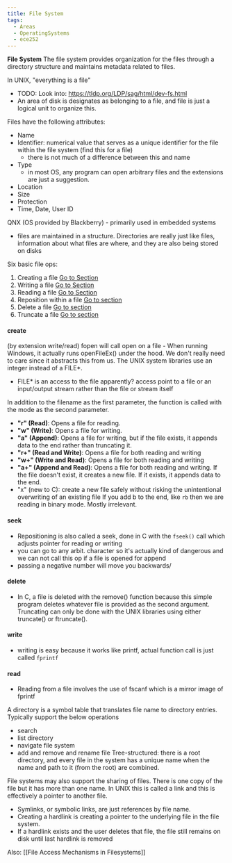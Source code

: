 ```yaml
---
title: File System
tags:
  - Areas
  - OperatingSystems
  - ece252
---
```

**File System**
The file system provides organization for the files through a directory structure and maintains metadata related to files. 

In UNIX, "everything is a file"
- TODO: Look into: https://tldp.org/LDP/sag/html/dev-fs.html
- An area of disk is designates as belonging to a file, and file is just a logical unit to organize this.

Files have the following attributes:
- Name
- Identifier: numerical value that serves as a unique identifier for the file within the file system (find this for a file)
	- there is not much of a difference between this and name
- Type
	- in most OS, any program can open arbitrary files and the extensions are just a suggestion. 
- Location
- Size
- Protection
- Time, Date, User ID

QNX (OS provided by Blackberry) - primarily used in embedded systems
- files are maintained in a structure. Directories are really just like files, information about what files are where, and they are also being stored on disks

Six basic file ops:
1. Creating a file [Go to Section](#create)
2. Writing a file [Go to Section](#write)
3. Reading a file [Go to Section](#read)
4. Reposition within a file [Go to section](#seek)
5. Delete a file  [Go to section](#delete)
6. Truncate a file  [Go to section](#delete)
#### create
(by extension write/read)
fopen will call open on a file - When running Windows, it actually runs openFileEx() under the hood. We don't really need to care since it abstracts this from us. The UNIX system libraries use an integer instead of a FILE*.
- FILE* is an access to the file apparently? access point to a file or an input/output stream rather than the file or stream itself

In addition to the filename as the first parameter, the function is called with the mode as the second parameter.
- **"r" (Read)**: Opens a file for reading.
- **"w" (Write)**: Opens a file for writing.
- **"a" (Append)**: Opens a file for writing, but if the file exists, it appends data to the end rather than truncating it.
- **"r+" (Read and Write)**: Opens a file for both reading and writing
- **"w+" (Write and Read)**: Opens a file for both reading and writing
- **"a+" (Append and Read)**: Opens a file for both reading and writing. If the file doesn't exist, it creates a new file. If it exists, it appends data to the end.
- "x" (new to C): create a new file safely without risking the unintentional overwriting of an existing file
If you add b to the end, like `rb` then we are reading in binary mode. Mostly irrelevant.
#### seek
- Repositioning is also called a seek, done in C with the `fseek()` call which adjusts pointer for reading or writing
- you can go to any arbit. character so it's actually kind of dangerous and we can not call this op if a file is opened for append
- passing a negative number will move you backwards/
#### delete
- In C, a file is deleted with the remove() function because this simple program deletes whatever file is provided as the second argument.
Truncating can only be done with the UNIX libraries using either truncate() or ftruncate().
#### write
- writing is easy because it works like printf, actual function call is just called `fprintf` 
#### read
- Reading from a file involves the use of fscanf which is a mirror image of fprintf

A directory is a symbol table that translates file name to directory entries. Typically support the below operations
- search
- list directory
- navigate file system
- add and remove and rename file
Tree-structured: there is a root directory, and every file in the system has a unique name when the name and path to it (from the root) are combined.

File systems may also support the sharing of files. There is one copy of the file but it has more than one name. In UNIX this is called a link and this is effectively a pointer to another file.
- Symlinks, or symbolic links, are just references by file name.
- Creating a hardlink is creating a pointer to the underlying file in the file system.
- If a hardlink exists and the user deletes that file, the file still remains on disk until last hardlink is removed

Also: [[File Access Mechanisms in Filesystems]]
